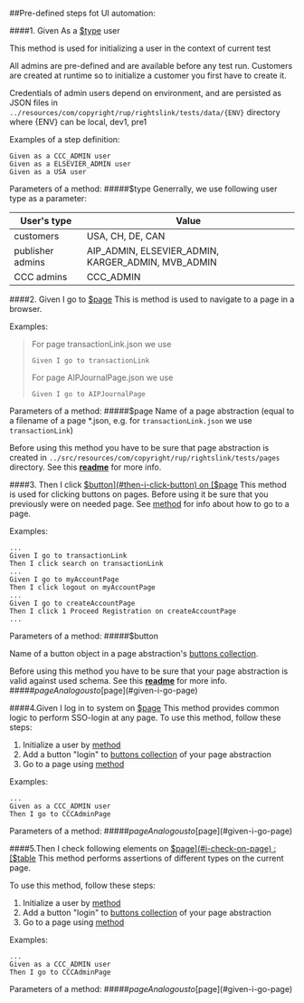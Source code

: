 ##Pre-defined steps fot UI automation:

####<a name="1"></a>1. Given As a [$type](#given-as-a-type-user) user

This method is used for initializing a user in the context of current test

All admins are pre-defined and are available before any test run.
Customers are created at runtime so to initialize a customer you first have to create it.

Credentials of admin users depend on environment, and are persisted as JSON files
in `../resources/com/copyright/rup/rightslink/tests/data/{ENV}` directory where {ENV} can be local, dev1, pre1

Examples of a step definition:

```
Given as a CCC_ADMIN user
Given as a ELSEVIER_ADMIN user
Given as a USA user
```

Parameters of a method:
#####<a name="given-as-a-type-user"></a>$type
Generrally, we use following user type as a parameter:

User's type | Value
----------- | -------------
customers   | USA, CH, DE, CAN
publisher admins | AIP_ADMIN, ELSEVIER_ADMIN, KARGER_ADMIN, MVB_ADMIN
CCC admins|CCC_ADMIN

####<a name="2"></a>2. Given I go to [$page](#given-i-go-page)
This is method is used to navigate to a page in a browser.

Examples:
> For page transactionLink.json we use<p>
`Given I go to transactionLink`<p>
> For page AIPJournalPage.json we use<p>
`Given I go to AIPJournalPage`

Parameters of a method:
#####<a name="given-i-go-page"></a>$page
Name of a page abstraction (equal to a filename of a page *.json, e.g. for `transactionLink.json` we use `transactionLink`)

Before using this method you have to be sure that page abstraction is created
in `../src/resources/com/copyright/rup/rightslink/tests/pages` directory. See this [**readme**](../../../../../../../../../../social-service-api#create-page) for more info.

####<a name="3"></a>3. Then I click [$button](#then-i-click-button) on [$page](#then-click-on-a-page)
This method is used for clicking buttons on pages. Before using it be sure that you previously were on needed page. See [method](#2) for info about how to go to a page.

Examples:
```
...
Given I go to transactionLink
Then I click search on transactionLink
...
Given I go to myAccountPage
Then I click logout on myAccountPage
...
Given I go to createAccountPage
Then I click 1 Proceed Registration on createAccountPage
...
```

Parameters of a method:
#####<a name="then-i-click-button"></a>$button

Name of a button object in a page abstraction's [buttons collection](../../../../../../../../../../social-service-api#buttons-collection).

Before using this method you have to be sure that your page abstraction is valid against used schema. See this [**readme**](../../../../../../../../../../social-service-api#create-page) for more info.
#####<a name="then-click-on-a-page"></a>$page
Analogous to [$page](#given-i-go-page)

####<a name="4"></a>4.Given I log in to system on [$page](#i-login-to-page)
This method provides common logic to perform SSO-login at any page.
To use this method, follow these steps:
1. Initialize a user by [method](#1)
2. Add a button "login" to [buttons collection](../../../../../../../../../../social-service-api#buttons-collection) of your page abstraction
3. Go to a page using [method](#2)

Examples:
```
...
Given as a CCC_ADMIN user
Then I go to CCCAdminPage

```
Parameters of a method:
#####<a name="i-login-to-page"></a>$page
Analogous to [$page](#given-i-go-page)

####<a name="5"></a>5.Then I check following elements on [$page](#i-check-on-page) : [$table](#i-check-table) 
This method performs assertions of different types on the current page.

To use this method, follow these steps:

1. Initialize a user by [method](#1)
2. Add a button "login" to [buttons collection](../../../../../../../../../../social-service-api#buttons-collection) of your page abstraction
3. Go to a page using [method](#2)

Examples:
```
...
Given as a CCC_ADMIN user
Then I go to CCCAdminPage

```
Parameters of a method:
#####<a name="i-login-to-page"></a>$page
Analogous to [$page](#given-i-go-page)

